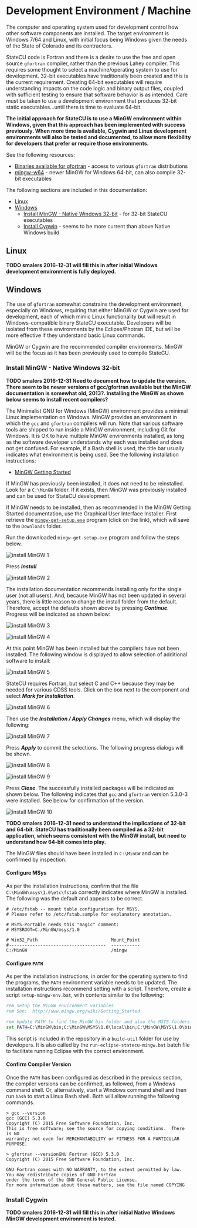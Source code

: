 # Development Environment / Machine

The computer and operating system used for development control how other software components are installed.
The target environment is Windows 7/64 and Linux, with initial focus being Windows given the
needs of the State of Colorado and its contractors.

StateCU code is Fortran and there is a desire to use the free and open source `gfortran` compiler,
rather than the previous Lahey compiler.
This requires some thought to select a machine/operating system to use for development.
32-bit executables have traditionally been created and this is the current requirement.
Creating 64-bit executables will require understanding impacts on the code logic and binary output files,
coupled with sufficient testing to ensure that software behavior is as intended.
Care must be taken to use a development environment that produces 32-bit static executables...until there is time to evaluate 64-bit.

**The initial approach for StateCU is to use a MinGW environment within Windows,
given that this approach has been implemented with success previously.
When more time is available, Cygwin and Linux development environments will also be tested and documented,
to allow more flexibility for developers that prefer or require those environments.**

See the following resources:

* [Binaries available for gfortran](https://gcc.gnu.org/wiki/GFortranBinaries) - access to various `gfortran` distributions
* [mingw-w64](http://mingw-w64.org/doku.php) - newer MinGW for Windows 64-bit, can also compile 32-bit executables

The following sections are included in this documentation:

* [Linux](#linux)
* [Windows](#windows)
	+ [Install MinGW - Native Windows 32-bit](#install-mingw-native-windows-32-bit) - for 32-bit StateCU executables
	+ [Install Cygwin](#install-cygwin) - seems to be more current than above Native Windows build

## Linux

**TODO smalers 2016-12-31 will fill this in after initial Windows development environment is fully deployed.**

## Windows

The use of `gfortran` somewhat constrains the development environment, especially on Windows,
requiring that either MinGW or Cygwin are used for development,
each of which mimic Linux functionality but will result in Windows-compatible binary StateCU executable.
Developers will be isolated from these environments by the Eclipse/Photran IDE,
but will be more effective if they understand basic Linux commands.

MinGW or Cygwin are the recommended compiler environments.
MinGW will be the focus as it has been previously used to compile StateCU.

### Install MinGW - Native Windows 32-bit

**TODO smalers 2016-12-31 Need to document how to update the version.
There seem to be newer versions of gcc/gfortran available but the MinGW documentation is somewhat old, 2013?.
Installing the MinGW as shown below seems to install recent compilers?**

The Minimalist GNU for Windows (MinGW) environment provides a minimal Linux implementation on Windows.
MinGW provides an environment in which the `gcc` and `gfortran` compilers will run.
Note that various software tools are shipped to run inside a MinGW environment, including Git for Windows.
It is OK to have multiple MinGW environments installed, as long as the software developer understands why each was installed
and does not get confused.  For example, if a Bash shell is used, the title bar usually indicates what environment is being used.
See the following installation instructions:

* [MinGW Getting Started](http://www.mingw.org/wiki/Getting_Started)

If MinGW has previously been installed, it does not need to be reinstalled.
Look for a `C:\MinGW` folder.  If it exists, then MinGW was previously installed and can be used for StateCU development.

If MinGW needs to be installed, then as recommended in the MinGW Getting Started documentation, use the Graphical User Interface Installer.
First retrieve the [`mingw-get-setup.exe`](https://sourceforge.net/projects/mingw/files/latest/download) program (click on the link),
which will save to the `Downloads` folder.

Run the downloaded `mingw-get-setup.exe` program and follow the steps below.

![install MinGW 1](machine-images/install-mingw-1.png)

Press ***Install***

![install MinGW 2](machine-images/install-mingw-2.png)

The installation documentation recommends installing only for the single user (not all users).
And, because MinGW has not been updated in several years, there is little reason to change the install folder from the default.
Therefore, accept the defaults shown above by pressing ***Continue***.  Progress will be indicated as shown below:

![install MinGW 3](machine-images/install-mingw-3.png)

![install MinGW 4](machine-images/install-mingw-4.png)

At this point MinGW has been installed but the compilers have not been installed.
The following window is displayed to allow selection of additional software to install:

![install MinGW 5](machine-images/install-mingw-5.png)

StateCU requires Fortran, but select C and C++ because they may be needed for various CDSS tools.
Click on the box next to the component and select ***Mark for Installation***.

![install MinGW 6](machine-images/install-mingw-6.png)

Then use the ***Installation / Apply Changes*** menu, which will display the following:

![install MinGW 7](machine-images/install-mingw-7.png)

Press ***Apply*** to commit the selections.  The following progress dialogs will be shown.

![install MinGW 8](machine-images/install-mingw-8.png)

![install MinGW 9](machine-images/install-mingw-9.png)

Press ***Close***.  The successfully installed packages will be indicated as shown below.
The following indicates that `gcc` and `gfortran` version 5.3.0-3 were installed.
See below for confirmation of the version.

![install MinGW 10](machine-images/install-mingw-10.png)

**TODO smalers 2016-12-31 need to understand the implications of 32-bit and 64-bit.
StateCU has traditionally been compiled as a 32-bit application,
which seems consistent with the MinGW install, but need to understand how 64-bit comes into play.**

The MinGW files should have been installed in `C:\MinGW` and can be confirmed by inspection.

#### Configure MSys

As per the installation instructions, confirm that the file `C:\MinGW\msys\1.0\etc\fstab` correctly indicates where MinGW is installed.
The following was the default and appears to be correct.

```text
# /etc/fstab -- mount table configuration for MSYS.
# Please refer to /etc/fstab.sample for explanatory annotation.

# MSYS-Portable needs this "magic" comment:
# MSYSROOT=C:/MinGW/msys/1.0

# Win32_Path                            Mount_Point
#-------------------------------------  -----------
C:/MinGW                                /mingw

```

#### Configure `PATH`

As per the installation instructions, in order for the operating system to find the programs,
the `PATH` environment variable needs to be updated.
The installation instructions recommend setting with a script.
Therefore, create a script `setup-mingw-env.bat`, with contents similar to the following:

```bat
rem Setup the MinGW environment variables
rem See:  http://www.mingw.org/wiki/Getting_Started

rem Update PATH to find the MinGW bin folder and also the MSYS folders (Unix utilities).
set PATH=C:\MinGW\bin;C:\MinGW\MSYS\1.0\local\bin;C:\MinGW\MSYS\1.0\bin;%PATH%
```
This script is included in the repository in a `build-util` folder for use by developers.
It is also called by the `run-eclipse-statecu-mingw.bat` batch file to facilitate running Eclipse with the correct environment.

#### Confirm Compiler Version

Once the `PATH` has been configured as described in the previous section, the compiler versions can be confirmed, as followed,
from a Windows command shell.  Or, alternatively, start a Windows command shell and then run `bash` to start a Linux Bash shell.
Both will allow running the following commands.

```com
> gcc --version
gcc (GCC) 5.3.0
Copyright (C) 2015 Free Software Foundation, Inc.
This is free software; see the source for copying conditions.  There is NO
warranty; not even for MERCHANTABILITY or FITNESS FOR A PARTICULAR PURPOSE.

> gfortran --versionGNU Fortran (GCC) 5.3.0
Copyright (C) 2015 Free Software Foundation, Inc.

GNU Fortran comes with NO WARRANTY, to the extent permitted by law.
You may redistribute copies of GNU Fortran
under the terms of the GNU General Public License.
For more information about these matters, see the file named COPYING
```

### Install Cygwin

**TODO smalers 2016-12-31 will fill this in after initial Native Windows MinGW development environment is tested.**
